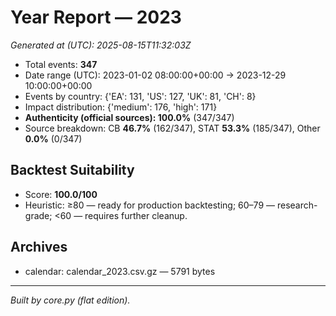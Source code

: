 # Year Report — 2023

_Generated at (UTC): 2025-08-15T11:32:03Z_

- Total events: **347**
- Date range (UTC): 2023-01-02 08:00:00+00:00 → 2023-12-29 10:00:00+00:00
- Events by country: {'EA': 131, 'US': 127, 'UK': 81, 'CH': 8}
- Impact distribution: {'medium': 176, 'high': 171}
- **Authenticity (official sources): 100.0%** (347/347)
- Source breakdown: CB **46.7%** (162/347), STAT **53.3%** (185/347), Other **0.0%** (0/347)

## Backtest Suitability
- Score: **100.0/100**
- Heuristic: ≥80 — ready for production backtesting; 60–79 — research-grade; <60 — requires further cleanup.

## Archives
- calendar: calendar_2023.csv.gz — 5791 bytes

---
*Built by core.py (flat edition).*
